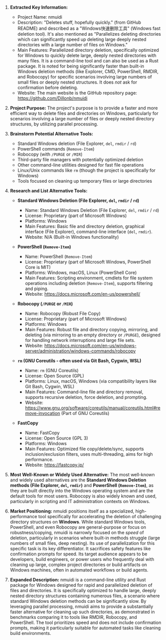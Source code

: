 1.  **Extracted Key Information:**
    *   Project Name: nmuidi
    *   Description: "Deletes stuff, hopefully quickly." (from GitHub README) and described as a "Windows快速删除工具" (Windows fast deletion tool). It's also mentioned as "Parallelizes deleting directories which can significantly speed up deleting large deeply nested directories with a large number of files on Windows."
    *   Main Features: Parallelized directory deletion, specifically optimized for Windows to quickly delete large, deeply nested directories with many files. It is a command-line tool and can also be used as a Rust package. It is noted for being significantly faster than built-in Windows deletion methods (like Explorer, CMD, PowerShell, RMDIR, and Robocopy) for specific scenarios involving large numbers of small files or deeply nested structures. It does *not* ask for confirmation before deleting.
    *   Website: The main website is the GitHub repository page: https://github.com/Dillonb/nmuidi

2.  **Project Purpose:**
    The project's purpose is to provide a faster and more efficient way to delete files and directories on Windows, particularly for scenarios involving a large number of files or deeply nested directory structures, by utilizing parallel processing.

3.  **Brainstorm Potential Alternative Tools:**
    *   Standard Windows deletion (File Explorer, `del`, `rmdir` / `rd`)
    *   PowerShell commands (`Remove-Item`)
    *   Robocopy (with `/PURGE` or `/MIR`)
    *   Third-party file managers with potentially optimized deletion
    *   Other command-line utilities designed for fast file operations
    *   Linux/Unix commands like `rm` (though the project is specifically for Windows)
    *   Tools focused on cleaning up temporary files or large directories

4.  **Research and List Alternative Tools:**

    *   **Standard Windows Deletion (File Explorer, `del`, `rmdir` / `rd`)**
        *   Name: Standard Windows Deletion (File Explorer, `del`, `rmdir` / `rd`)
        *   License: Proprietary (part of Microsoft Windows)
        *   Platforms: Windows
        *   Main Features: Basic file and directory deletion, graphical interface (File Explorer), command-line interface (`del`, `rmdir`).
        *   Website: N/A (Built-in Windows functionality)

    *   **PowerShell (`Remove-Item`)**
        *   Name: PowerShell (`Remove-Item`)
        *   License: Proprietary (part of Microsoft Windows, PowerShell Core is MIT)
        *   Platforms: Windows, macOS, Linux (PowerShell Core)
        *   Main Features: Scripting environment, cmdlets for file system operations including deletion (`Remove-Item`), supports filtering and piping.
        *   Website: https://docs.microsoft.com/en-us/powershell/

    *   **Robocopy (`/PURGE` or `/MIR`)**
        *   Name: Robocopy (Robust File Copy)
        *   License: Proprietary (part of Microsoft Windows)
        *   Platforms: Windows
        *   Main Features: Robust file and directory copying, mirroring, and deleting (via mirroring to an empty directory or `/PURGE`), designed for handling network interruptions and large file sets.
        *   Website: https://docs.microsoft.com/en-us/windows-server/administration/windows-commands/robocopy

    *   **`rm` (GNU Coreutils - often used via Git Bash, Cygwin, WSL)**
        *   Name: `rm` (GNU Coreutils)
        *   License: Open Source (GPL)
        *   Platforms: Linux, macOS, Windows (via compatibility layers like Git Bash, Cygwin, WSL)
        *   Main Features: Command-line file and directory removal, supports recursive deletion, force deletion, and prompting.
        *   Website: https://www.gnu.org/software/coreutils/manual/coreutils.html#remove-invocation (Part of GNU Coreutils)

    *   **FastCopy**
        *   Name: FastCopy
        *   License: Open Source (GPL 3)
        *   Platforms: Windows
        *   Main Features: Optimized file copy/delete/sync, supports inclusion/exclusion filters, uses multi-threading, aims for high performance.
        *   Website: https://fastcopy.jp/

5.  **Most Well-Known or Widely Used Alternative:**
    The most well-known and widely used alternatives are the **Standard Windows Deletion methods (File Explorer, `del`, `rmdir`)** and **PowerShell (`Remove-Item`)**, as they are built directly into the Windows operating system and are the default tools for most users. Robocopy is also widely known and used, particularly in scripting and IT administration contexts on Windows.

6.  **Market Positioning:**
    nmuidi positions itself as a specialized, high-performance tool specifically for accelerating the deletion of challenging directory structures on **Windows**. While standard Windows tools, PowerShell, and even Robocopy are general-purpose or focus on robustness/copying, nmuidi is narrowly focused on the *speed* of deletion, particularly in scenarios where built-in methods struggle (large numbers of small files, deep nesting). Its use of parallelization for this specific task is its key differentiator. It sacrifices safety features like confirmation prompts for speed. Its target audience appears to be developers, build engineers, or power users who frequently deal with cleaning up large, complex project directories or build artifacts on Windows machines, often in automated workflows or build agents.

7.  **Expanded Description:**
    nmuidi is a command-line utility and Rust package for Windows designed for rapid and parallelized deletion of files and directories. It is specifically optimized to handle large, deeply nested directory structures containing numerous files, a scenario where standard Windows deletion methods can be significantly slow. By leveraging parallel processing, nmuidi aims to provide a substantially faster alternative for cleaning up such directories, as demonstrated in benchmarks comparing it to tools like RMDIR, Robocopy, and PowerShell. The tool prioritizes speed and does not include confirmation prompts, making it particularly suitable for automated tasks like cleaning build environments.